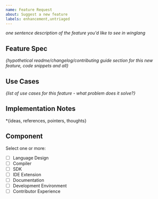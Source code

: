 ```yaml
---
name: Feature Request
about: Suggest a new feature
labels: enhancement,untriaged
---
```


*one sentence description of the feature you'd like to see in winglang*

## Feature Spec

*{hypothetical readme/changelog/contributing guide section for this new feature, code snippets and all}*

## Use Cases

*{list of use cases for this feature - what problem does it solve?}*

## Implementation Notes

*{ideas, references, pointers, thoughts}

## Component

Select one or more:

- [ ] Language Design
- [ ] Compiler
- [ ] SDK
- [ ] IDE Extension
- [ ] Documentation
- [ ] Development Environment
- [ ] Contributor Experience
